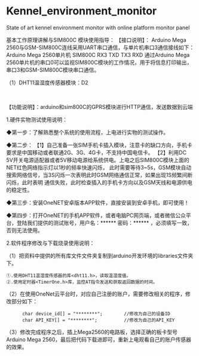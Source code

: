 # Kennel_environment_monitor
State of art kennel environment monitor with online platform monitor panel

基本工作原理讲解与SIM800C 模块使用指导：
【接口说明】： 
               Arduino Mega 2560与GSM-SIM800C连线采用UART串口通信，与单片机串口3通信接线如下：
		      Arduino Mega 2560单片机      SIM800C 
			        RX3                  TXD
			        TX3                  RXD 
               通过Arduino Mega 2560单片机的串口0可以监视SIM800C模块的工作情况，用于将信息打印输出，串口3和GSM-SIM800C模块串口通信。
               
（1）DHT11温湿度传感器模块：D2  	
     
     	   　　 
【功能说明】：arduino和sim800C的GPRS模块进行HTTP通信，发送数据到云端
 

1.硬件实物测试使用说明：

◆第一步：了解熟悉整个系统的使用流程，上电进行实物的测试操作。

◆第二步：
 【1】自己准备一张SIM手机卡插入模块，注意卡的缺口方向，手机卡要求是中国移动或者联通2G、3G、4G卡，不支持中国电信卡。
 【2】利用DC 5V开关电源适配器或者5V移动电源给系统供电。上电之后SIM800C模块上面的NET红色网络指示灯以1秒的频率快速闪烁，
      此时需要等待3~5s，GSM模块自动搜索网络信号，当3S闪烁一次表明此时GSM网络通信正常，如果出现1S频繁间断闪烁，此时表明
      通信失败，此时检查插入的手机卡方向以及GSM天线和电源供电的稳定性。    
      
◆第三步：安装OneNET安卓版本APP软件，直接安装到安卓手机，即可使用！

◆第四步：打开OneNET的手机APP软件，或者电脑PC网页端，或者微信公众平台，登陆我们提供的测试账号，用户名：****** 密码：****** ，必须填写一致，否则无法使用。 

2.软件程序修改与下载烧录使用说明：

（1）把资料中提供的所有库文件文件夹复制到arduino开发环境的libraries文件夹下。

    ①.使用DHT11温湿度传感器的库<dht11.h>，读取温湿度值。
    ②.使用定时器<TimerOne.h>库，监控AT指令发送和获取返回数据的时间。

（2）在使用OneNet云平台时，对应自己注册的账户，需要修改相关的程序，修改部分如下：
          
          char device_id[] = "********";        //修改为自己的设备ID
          char API_KEY[] = "********";	        //修改为自己的API_KEY

（3）修改完成程序之后，插上Mega2560的电路板，选择正确的板卡型号Arduino Mega 2560，最后把代码下载进即可，重新上电观看自己的账户传感器的效果。
